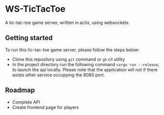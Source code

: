 # WS-TicTacToe

A tic-tac-toe game server, written in actix, using websockets.

## Getting started

To run this tic-tac-toe game server, please follow the steps below:
- Clone this repository using `git` command or `gh` cli utility
- In the project directory run the following command `cargo run --release`, to launch the api locally. Please note that the application will not if there exists other service occupying the 8080 port.

## Roadmap

- Complete API
- Create frontend page for players